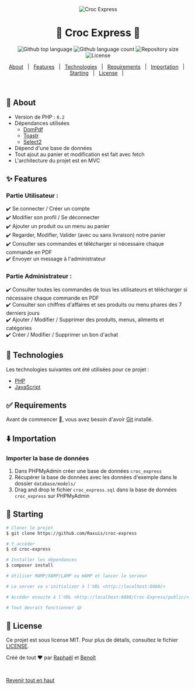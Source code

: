 <div align="center" id="top"> 
  <img src = 'https://i.ibb.co/QPFk1cq/Croc-Express.png' alt="Croc Express" />
</div>

<h1 align="center">🍕 Croc Express 🍔</h1>

<p align="center">
  <img alt="Github top language" src="https://img.shields.io/github/languages/top/Raxuis/croc-express?color=56BEB8">

  <img alt="Github language count" src="https://img.shields.io/github/languages/count/Raxuis/croc-express?color=56BEB8">

  <img alt="Repository size" src="https://img.shields.io/github/repo-size/Raxuis/croc-express?color=56BEB8">

  <img alt="License" src="https://img.shields.io/github/license/Raxuis/croc-express?color=56BEB8">
</p>
<p align="center">
  <a href="#dart-about">About</a> &#xa0; | &#xa0; 
  <a href="#sparkles-features">Features</a> &#xa0; | &#xa0;
  <a href="#rocket-technologies">Technologies</a> &#xa0; | &#xa0;
  <a href="#white_check_mark-requirements">Requirements</a> &#xa0; | &#xa0;
  <a href="#arrow_down-importation">Importation</a> &#xa0; | &#xa0;
  <a href="#checkered_flag-starting">Starting</a> &#xa0; | &#xa0;
  <a href="#memo-license">License</a> &#xa0; | &#xa0;
</p>

<br>

## :dart: About

- Version de PHP : `8.2`
- Dépendances utilisées
  - [DomPdf](https://dompdf.github.io/)
  - [Toastr](https://codeseven.github.io/toastr/)
  - [Select2](https://select2.org/)
- Dépend d'une base de données
- Tout ajout au panier et modification est fait avec fetch
- L'architecture du projet est en MVC

## :sparkles: Features

### Partie Utilisateur :

:heavy_check_mark: Se connecter / Créer un compte\
:heavy_check_mark: Modifier son profil / Se déconnecter\
:heavy_check_mark: Ajouter un produit ou un menu au panier\
:heavy_check_mark: Regarder, Modifier, Valider (avec ou sans livraison) notre panier\
:heavy_check_mark: Consulter ses commandes et télécharger si nécessaire chaque commande en PDF\
:heavy_check_mark: Envoyer un message à l'administrateur

### Partie Administrateur :

:heavy_check_mark: Consulter toutes les commandes de tous les utilisateurs et télécharger si nécessaire chaque commande en PDF\
:heavy_check_mark: Consulter son chiffres d'affaires et ses produits ou menu phares des 7 derniers jours\
:heavy_check_mark: Ajouter / Modifier / Supprimer des produits, menus, aliments et catégories\
:heavy_check_mark: Créer / Modifier / Supprimer un bon d'achat

## :rocket: Technologies

Les technologies suivantes ont été utilisées pour ce projet :

- [PHP](https://www.php.net/)
- [JavaScript](https://developer.mozilla.org/en-US/docs/Web/JavaScript)

## :white_check_mark: Requirements

Avant de commencer :checkered_flag:, vous avez besoin d'avoir [Git](https://git-scm.com) installé.

## :arrow_down: Importation

### Importer la base de données

1. Dans PHPMyAdmin créer une base de données `croc_express`
2. Récupérer la base de données avec les données d'exemple dans le dossier `database/models/`
3. Drag and drop le fichier `croc_express.sql` dans la base de données `croc_express` sur PHPMyAdmin

## :checkered_flag: Starting

```bash
# Cloner le projet
$ git clone https://github.com/Raxuis/croc-express

# Y accéder
$ cd croc-express

# Installer les dépendances
$ composer install

# Utiliser MAMP/XAMP/LAMP ou WAMP et lancer le serveur

# Le server va s'initializer à l'URL <http://localhost:8888/>

# Accéder ensuite à l'URL <http://localhost:8888/Croc-Express/public/>

# Tout devrait fonctionner 😃
```

## :memo: License

Ce projet est sous license MIT. Pour plus de détails, consultez le fichier [LICENSE](LICENSE.md).

Créé de tout :heart: par <a href="https://github.com/Raxuis" target="_blank">Raphaël</a> et <a href="https://github.com/BenoitPrmt" target="_blank">Benoît</a>

&#xa0;

<a href="#top">Revenir tout en haut</a>
